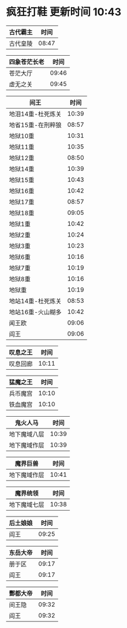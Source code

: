 # 疯狂打鞋 更新时间 10:43

| 古代霸主   | 时间    |
|--------|-------|
| 古代皇陵 | 08:47 |

| 四象苍茫长老   | 时间    |
|--------|-------|
| 苍茫大厅 | 09:46 |
| 虚无之关 | 09:45 |

| 间王   | 时间    |
|--------|-------|
| 地泪14重-杜死炼关 | 10:39 |
| 地省15重-在刑粹狼 | 08:57 |
| 地狱10重 | 10:31 |
| 地狱11重 | 10:35 |
| 地狱12重 | 08:50 |
| 地狱14重 | 10:39 |
| 地狱15重 | 10:43 |
| 地狱16重 | 10:42 |
| 地狱17重 | 08:57 |
| 地狱18重 | 09:05 |
| 地狱1重 | 10:42 |
| 地狱2重 | 10:24 |
| 地狱3重 | 10:23 |
| 地狱6重 | 10:16 |
| 地狱7重 | 10:19 |
| 地狱8重 | 10:16 |
| 地狱重 | 10:19 |
| 地站14重-杜死炼关 | 08:53 |
| 地站16重-火山糊多 | 10:42 |
| 闻王欧 | 09:06 |
| 阎王 | 09:06 |

| 叹息之王   | 时间    |
|--------|-------|
| 叹息回廊 | 10:11 |

| 猛魔之王   | 时间    |
|--------|-------|
| 兵币魔宫 | 10:10 |
| 铁血魔宫 | 10:10 |

| 鬼火人马   | 时间    |
|--------|-------|
| 地下魔域八层 | 10:39 |
| 地下魔域作层 | 10:39 |

| 魔界巨兽   | 时间    |
|--------|-------|
| 地下魔域作层 | 10:41 |

| 魔界统领   | 时间    |
|--------|-------|
| 地下魔域七层 | 10:38 |

| 后土娘娘   | 时间    |
|--------|-------|
| 阎王 | 09:25 |

| 东岳大帝   | 时间    |
|--------|-------|
| 册于区 | 09:17 |
| 阎王 | 09:17 |

| 酆都大帝   | 时间    |
|--------|-------|
| 间王隐 | 09:32 |
| 阎王 | 09:32 |